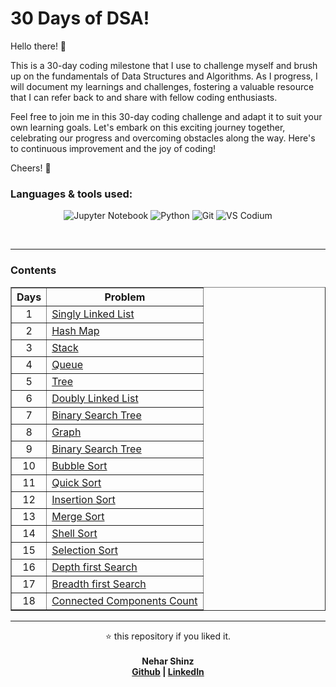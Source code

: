 # 30 Days of DSA!

Hello there! 👋

This is a 30-day coding milestone that I use to challenge myself and brush up on the fundamentals of Data Structures and Algorithms. As I progress, I will document my learnings and challenges, fostering a valuable resource that I can refer back to and share with fellow coding enthusiasts.

Feel free to join me in this 30-day coding challenge and adapt it to suit your own learning goals. Let's embark on this exciting journey together, celebrating our progress and overcoming obstacles along the way. Here's to continuous improvement and the joy of coding!

Cheers! 🚀

### Languages & tools used:

<div align="center">

![Jupyter Notebook](https://img.shields.io/badge/Jupyter-F37626.svg?style=for-the-badge&logo=Jupyter&logoColor=white)
![Python](https://img.shields.io/badge/python-3670A0?style=for-the-badge&logo=python&logoColor=ffdd54)
![Git](https://img.shields.io/badge/Git-F05032.svg?style=for-the-badge&logo=Git&logoColor=white)
![VS Codium](https://img.shields.io/badge/VSCodium-2F80ED.svg?style=for-the-badge&logo=VSCodium&logoColor=white)

</div>
<br>

---

### Contents

<table align="center" border=solid width=100%>
    <tr>
        <th><strong><center>Days</center></strong></th>
        <th><strong><center>Problem</center></strong></th>
    </tr>
    <tr>
        <td><center>1</center></td>    
        <td>
            <a href="01. Singly Linked List.ipynb">
                Singly Linked List
            </a>
        </td>  
    </tr>
    <tr>
        <td><center>2</center></td> 
         <td>
            <a href="02. Hashmap.ipynb">
                Hash Map
            </a>
        </td>   
    </tr>
	<tr>
        <td><center>3</center></td>    
         <td>
            <a href="03. Stack.ipynb">
                Stack
            </a>
        </td>   
    </tr>
    <tr>
        <td><center>4</center></td>    
         <td>
            <a href="04. Queue.ipynb">
                Queue
            </a>
        </td>   
    </tr>
    <tr>
        <td><center>5</center></td>    
         <td>
            <a href="05. Tree.ipynb">
                Tree
            </a>
        </td>   
    </tr>
    <tr>
        <td><center>6</center></td>    
         <td>
            <a href="06. Doubly Linked List.ipynb">
                Doubly Linked List
            </a>
        </td>   
    </tr>
    <tr>
        <td><center>7</center></td>    
         <td>
            <a href="07. Binary Search Tree.ipynb">
                Binary Search Tree
            </a>
        </td>   
    </tr>
    <tr>
        <td><center>8</center></td>    
         <td>
            <a href="08. Graph.ipynb">
                Graph
            </a>
        </td>   
    </tr>
    <tr>
        <td><center>9</center></td>    
         <td>
            <a href="09. Binary Search.ipynb">
                Binary Search Tree
            </a>
        </td>   
    </tr>
    <tr>
        <td><center>10</center></td>    
         <td>
            <a href="10. Bubble Sort.ipynb">
                Bubble Sort
            </a>
        </td>   
    </tr>
    <tr>
        <td><center>11</center></td>    
         <td>
            <a href="11. Quick Sort.ipynb">
                Quick Sort
            </a>
        </td>   
    </tr>
    <tr>
        <td><center>12</center></td>    
         <td>
            <a href="12. Insertion Sort.ipynb">
                Insertion Sort
            </a>
        </td>
    </tr>
    <tr>
        <td><center>13</center></td>    
         <td>
            <a href="13. Merge Sort.ipynb">
                Merge Sort
            </a>
        </td>   
    </tr>
    <tr>
        <td><center>14</center></td>    
         <td>
            <a href="14. Shell Sort.ipynb">
                Shell Sort
            </a>
        </td>   
    </tr> 
    <tr>
        <td><center>15</center></td>    
         <td>
            <a href="15. Selection Sort.ipynb">
                Selection Sort
            </a>
        </td>   
    </tr>
    <tr>
        <td><center>16</center></td>    
         <td>
            <a href="16. DFS.ipynb">
                Depth first Search
            </a>
        </td>   
    </tr> 
    <tr>
        <td><center>17</center></td>    
         <td>
            <a href="17. BFS.ipynb">
                Breadth first Search
            </a>
        </td>   
    </tr> 
    <tr>
        <td><center>18</center></td>    
         <td>
            <a href="18. Connected Components Count.ipynb">
                Connected Components Count
            </a>
        </td>   
    </tr> 
</table>

---

<p align="center">
⭐ this repository if you liked it.
<br>
<br>
<b>Nehar Shinz<b>
<br>
<a href="https://github.com/Nehar-Shinz">Github</a> | <a href="https://www.linkedin.com/in/neharshinz">LinkedIn</a>
</p>
